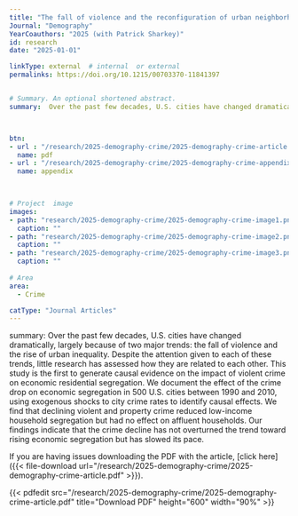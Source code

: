 ```yaml
---
title: "The fall of violence and the reconfiguration of urban neighborhoods"
Journal: "Demography"
YearCoauthors: "2025 (with Patrick Sharkey)"
id: research
date: "2025-01-01"

linkType: external  # internal  or external
permalinks: https://doi.org/10.1215/00703370-11841397


# Summary. An optional shortened abstract.
summary:  Over the past few decades, U.S. cities have changed dramatically, largely because of two major trends: the fall of violence and the rise of urban inequality. Despite the attention given to each of these trends, little research has assessed how they are related to each other. This study is the first to generate causal evidence on the impact of violent crime on economic residential segregation. We document the effect of the crime drop on economic segregation in 500 U.S. cities between 1990 and 2010, using exogenous shocks to city crime rates to identify causal effects. We find that declining violent and property crime reduced low-income household segregation but had no effect on affluent households. Our findings indicate that the crime decline has not overturned the trend toward rising economic segregation but has slowed its pace. 



btn:
- url : "/research/2025-demography-crime/2025-demography-crime-article.pdf" 
  name: pdf
- url : "/research/2025-demography-crime/2025-demography-crime-appendix.pdf" 
  name: appendix


  
# Project  image 
images:
- path: "research/2025-demography-crime/2025-demography-crime-image1.png"
  caption: ""
- path: "research/2025-demography-crime/2025-demography-crime-image2.png"
  caption: ""  
- path: "research/2025-demography-crime/2025-demography-crime-image3.png"
  caption: ""  
  
# Area
area: 
  - Crime

catType: "Journal Articles"
---
```

summary:  Over the past few decades, U.S. cities have changed dramatically, largely because of two major trends: the fall of violence and the rise of urban inequality. Despite the attention given to each of these trends, little research has assessed how they are related to each other. This study is the first to generate causal evidence on the impact of violent crime on economic residential segregation. We document the effect of the crime drop on economic segregation in 500 U.S. cities between 1990 and 2010, using exogenous shocks to city crime rates to identify causal effects. We find that declining violent and property crime reduced low-income household segregation but had no effect on affluent households. Our findings indicate that the crime decline has not overturned the trend toward rising economic segregation but has slowed its pace. 


If you are having issues downloading the PDF with the article, [click here]({{< file-download url="/research/2025-demography-crime/2025-demography-crime-article.pdf" >}}).

{{< pdfedit src="/research/2025-demography-crime/2025-demography-crime-article.pdf" title="Download PDF" height="600" width="90%" >}}




